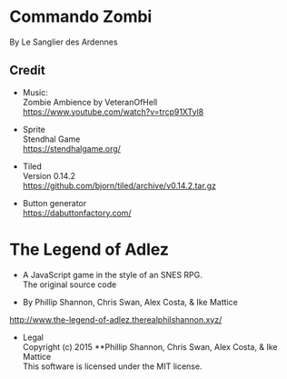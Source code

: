 Commando Zombi  
==============  
  
By Le Sanglier des Ardennes  
  
 
## Credit
 
* Music:  
Zombie Ambience by VeteranOfHell  
https://www.youtube.com/watch?v=trcp91XTyl8  
  
* Sprite  
Stendhal Game  
https://stendhalgame.org/  
   
* Tiled  
Version 0.14.2  
https://github.com/bjorn/tiled/archive/v0.14.2.tar.gz   
  
* Button generator  
https://dabuttonfactory.com/  
    
    
# The Legend of Adlez  
  
* A JavaScript game in the style of an SNES RPG.  
The original source code  
    
* By Phillip Shannon, Chris Swan, Alex Costa, & Ike Mattice  
  
http://www.the-legend-of-adlez.therealphilshannon.xyz/  
  
* Legal  
Copyright (c) 2015 **Phillip Shannon, Chris Swan, Alex Costa, & Ike Mattice  
This software is licensed under the MIT license.  
